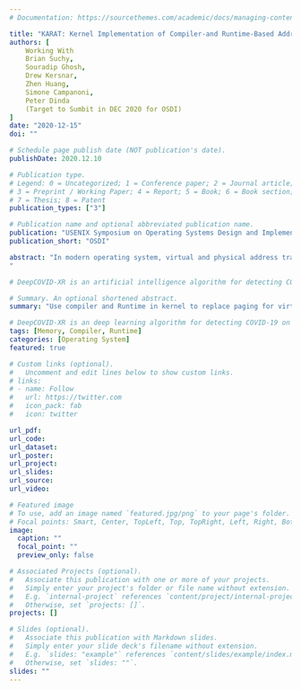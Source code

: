 ```yaml
---
# Documentation: https://sourcethemes.com/academic/docs/managing-content/

title: "KARAT: Kernel Implementation of Compiler-and Runtime-Based Address Translation"
authors: [
    Working With
    Brian Suchy, 
    Souradip Ghosh, 
    Drew Kersnar, 
    Zhen Huang,
    Simone Campanoni, 
    Peter Dinda
    (Target to Sumbit in DEC 2020 for OSDI)
]
date: "2020-12-15"
doi: ""

# Schedule page publish date (NOT publication's date).
publishDate: 2020.12.10

# Publication type.
# Legend: 0 = Uncategorized; 1 = Conference paper; 2 = Journal article;
# 3 = Preprint / Working Paper; 4 = Report; 5 = Book; 6 = Book section;
# 7 = Thesis; 8 = Patent
publication_types: ["3"]

# Publication name and optional abbreviated publication name.
publication: "USENIX Symposium on Operating Systems Design and Implementation"
publication_short: "OSDI"

abstract: "In modern operating system, virtual and physical address translation is done through paging. We argue that different address space implementations could be more competitive than paging. Within an experimental aero-kernel, Nautilus, we decouple the abstraction of address spaces from its implementation and implement paging as well as a new novel implementation, KARAT, which is an allocation level address space implementation based on Compiler-and Runtime-Based Address Translation (CARAT). Using KARAT, we show that the same functionality of paging is possible while providing new benefits such as finer grain control of memory. KARAT is implemented using a combination of the kernel, compiler, and runtime which operates without needing to make changes to the original code. 
"

# DeepCOVID-XR is an artificial intelligence algorithm for detecting COVID-19 on chest X-rays,trainedandtested on the largest published clinical dataset in the COVID-19 era with performance similarto the consensus of experienced, cardiothoracic fellowship-trainedthoracic radiologists. We present DeepCOVID-XR, a deep learning AI algorithm for detecting CXRs suspicious for COVID-19, trained and tested on the largest published clinical dataset from the COVID-19 era to date. 

# Summary. An optional shortened abstract.
summary: "Use compiler and Runtime in kernel to replace paging for virtual address translation"

# DeepCOVID-XR is an deep learning algorithm for detecting COVID-19 on chest X-rays,trained and tested on the largest published clinical dataset in the COVID-19 era with performance similar to the consensus of experienced, cardiothoracic fellowship-trained thoracic radiologists.
tags: [Memory, Compiler, Runtime]
categories: [Operating System]
featured: true

# Custom links (optional).
#   Uncomment and edit lines below to show custom links.
# links:
# - name: Follow
#   url: https://twitter.com
#   icon_pack: fab
#   icon: twitter

url_pdf:
url_code:
url_dataset:
url_poster:
url_project:
url_slides:
url_source:
url_video:

# Featured image
# To use, add an image named `featured.jpg/png` to your page's folder. 
# Focal points: Smart, Center, TopLeft, Top, TopRight, Left, Right, BottomLeft, Bottom, BottomRight.
image:
  caption: ""
  focal_point: ""
  preview_only: false

# Associated Projects (optional).
#   Associate this publication with one or more of your projects.
#   Simply enter your project's folder or file name without extension.
#   E.g. `internal-project` references `content/project/internal-project/index.md`.
#   Otherwise, set `projects: []`.
projects: []

# Slides (optional).
#   Associate this publication with Markdown slides.
#   Simply enter your slide deck's filename without extension.
#   E.g. `slides: "example"` references `content/slides/example/index.md`.
#   Otherwise, set `slides: ""`.
slides: ""
---
```

